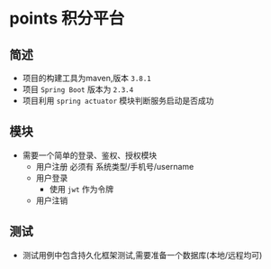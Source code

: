 # points 积分平台

## 简述

- 项目的构建工具为maven,版本 `3.8.1`
- 项目 `Spring Boot` 版本为 `2.3.4`
- 项目利用 `spring actuator` 模块判断服务启动是否成功

## 模块

- 需要一个简单的登录、鉴权、授权模块
    - 用户注册 必须有 系统类型/手机号/username
    - 用户登录
        - 使用 `jwt` 作为令牌
    - 用户注销

## 测试

- 测试用例中包含持久化框架测试,需要准备一个数据库(本地/远程均可)